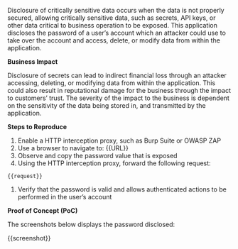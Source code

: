 Disclosure of critically sensitive data occurs when the data is not properly secured, allowing critically sensitive data, such as secrets, API keys, or other data critical to business operation to be exposed. This application discloses the password of a user’s account which an attacker could use to take over the account and access, delete, or modify data from within the application.

**Business Impact**

Disclosure of secrets can lead to indirect financial loss through an attacker accessing, deleting, or modifying data from within the application. This could also result in reputational damage for the business through the impact to customers’ trust. The severity of the impact to the business is dependent on the sensitivity of the data being stored in, and transmitted by the application.

**Steps to Reproduce**

1. Enable a HTTP interception proxy, such as Burp Suite or OWASP ZAP
1. Use a browser to navigate to: {{URL}}
1. Observe and copy the password value that is exposed
1. Using the HTTP interception proxy, forward the following request:

```http
{{request}}
```

1. Verify that the password is valid and allows authenticated actions to be performed in the user’s account

**Proof of Concept (PoC)**

The screenshots below displays the password disclosed:

{{screenshot}}
